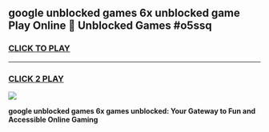 
## google unblocked games 6x unblocked game Play Online 👋 Unblocked Games #o5ssq
<h3>
<a href="https://premium.freeplayer.one?title=google_unblocked_games_6x&ref=21F">CLICK TO PLAY</a></h3>
<hr>

<h3>
<a href="https://premium.freeplayer.one?title=google_unblocked_games_6x&ref=21F">CLICK 2 PLAY</a>
  
</h3>

<a href="https://premium.freeplayer.one?title=google_unblocked_games_6x&ref=21F/"><img src="https://clearcache.store/games.png"></a>


**google unblocked games 6x games unblocked: Your Gateway to Fun and Accessible Online Gaming**
